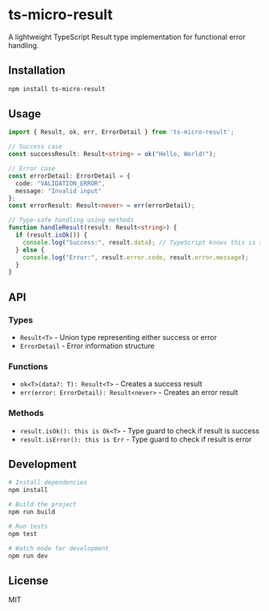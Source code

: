 # ts-micro-result

A lightweight TypeScript Result type implementation for functional error handling.

## Installation

```bash
npm install ts-micro-result
```

## Usage

```typescript
import { Result, ok, err, ErrorDetail } from 'ts-micro-result';

// Success case
const successResult: Result<string> = ok("Hello, World!");

// Error case
const errorDetail: ErrorDetail = {
  code: "VALIDATION_ERROR",
  message: "Invalid input"
};
const errorResult: Result<never> = err(errorDetail);

// Type-safe handling using methods
function handleResult(result: Result<string>) {
  if (result.isOk()) {
    console.log("Success:", result.data); // TypeScript knows this is string
  } else {
    console.log("Error:", result.error.code, result.error.message);
  }
}
```

## API

### Types

- `Result<T>` - Union type representing either success or error
- `ErrorDetail` - Error information structure

### Functions

- `ok<T>(data?: T): Result<T>` - Creates a success result
- `err(error: ErrorDetail): Result<never>` - Creates an error result

### Methods

- `result.isOk(): this is Ok<T>` - Type guard to check if result is success
- `result.isError(): this is Err` - Type guard to check if result is error

## Development

```bash
# Install dependencies
npm install

# Build the project
npm run build

# Run tests
npm test

# Watch mode for development
npm run dev
```

## License

MIT 